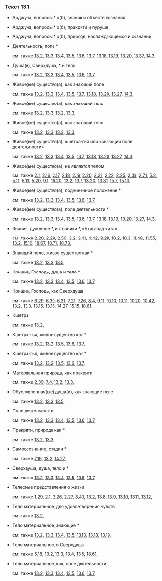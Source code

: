 ### Текст 13.1
	
- Арджуна, вопросы * о(б), знании и объекте познания

	
- Арджуна, вопросы * о(б), пракрити и пуруше

	
- Арджуна, вопросы * о(б), природе, наслаждающемся и сознании

	
- Деятельность, поле *

	см. также  [13.2](../13/1302.md),  [13.3](../13/1303.md),  [13.4](../13/1304.md),  [13.5](../13/1305.md),  [13.6](../13/1306.md),  [13.7](../13/1307.md),  [13.18](../13/1318.md),  [13.19](../13/1319.md),  [13.20](../13/1320.md),  [13.37](../13/1337.md),  [14.3](../14/1403.md), 
	
- Душа(и), Сверхдуша, * и тело

	см. также  [13.2](../13/1302.md),  [13.3](../13/1303.md),  [13.4](../13/1304.md),  [13.5](../13/1305.md),  [13.6](../13/1306.md),  [13.7](../13/1307.md), 
	
- Живое(ые) существо(а), как знающий поле

	см. также  [13.2](../13/1302.md),  [13.3](../13/1303.md),  [13.4](../13/1304.md),  [13.5](../13/1305.md),  [13.7](../13/1307.md),  [13.18](../13/1318.md),  [13.20](../13/1320.md),  [13.27](../13/1327.md),  [14.3](../14/1403.md), 
	
- Живое(ые) существо(а), как знающий тело

	см. также  [13.2](../13/1302.md),  [13.3](../13/1303.md),  [13.2](../13/1302.md),  [13.3](../13/1303.md), 
	
- Живое(ые) существо(а), как знающий тело

	см. также  [13.2](../13/1302.md),  [13.3](../13/1303.md),  [13.2](../13/1302.md),  [13.3](../13/1303.md), 
	
- Живое(ые) существо(а), кшетра-гья или «знающий поле деятельности»

	см. также  [13.2](../13/1302.md),  [13.3](../13/1303.md),  [13.4](../13/1304.md),  [13.5](../13/1305.md),  [13.7](../13/1307.md),  [13.18](../13/1318.md),  [13.20](../13/1320.md),  [13.27](../13/1327.md),  [14.3](../14/1403.md), 
	
- Живое(ые) существо(а), не является телом

	см. также  [2.1](../02/0201.md),  [2.16](../02/0216.md),  [2.17](../02/0217.md),  [2.18](../02/0218.md),  [2.19](../02/0219.md),  [2.20](../02/0220.md),  [2.21](../02/0221.md),  [2.22](../02/0222.md),  [2.25](../02/0225.md),  [2.39](../02/0239.md),  [2.71](../02/0271.md),  [5.2](../05/0502.md),  [5.11](../05/0511.md),  [5.13](../05/0513.md),  [5.20](../05/0520.md),  [9.1](../09/0901.md),  [10.20](../10/1020.md),  [13.2](../13/1302.md),  [13.7](../13/1307.md),  [13.20](../13/1320.md),  [13.31](../13/1331.md),  [15.7](../15/1507.md),  [15.10](../15/1510.md), 
	
- Живое(ые) существо(а), подчиненное положение *

	см. также  [13.2](../13/1302.md),  [13.3](../13/1303.md),  [13.4](../13/1304.md),  [13.5](../13/1305.md),  [13.6](../13/1306.md),  [13.7](../13/1307.md), 
	
- Живое(ые) существо(а), поле деятельности *

	см. также  [13.2](../13/1302.md),  [13.3](../13/1303.md),  [13.4](../13/1304.md),  [13.5](../13/1305.md),  [13.6](../13/1306.md),  [13.7](../13/1307.md),  [13.18](../13/1318.md),  [13.19](../13/1319.md),  [13.20](../13/1320.md),  [13.27](../13/1327.md),  [14.3](../14/1403.md), 
	
- Знание, духовное *, источники *, «Бхагавад-гита»

	см. также  [2.20](../02/0220.md),  [2.29](../02/0229.md),  [2.50](../02/0250.md),  [3.2](../03/0302.md),  [3.41](../03/0341.md),  [4.42](../04/0442.md),  [8.28](../08/0828.md),  [10.2](../10/1002.md),  [10.3](../10/1003.md),  [11.48](../11/1148.md),  [11.55](../11/1155.md),  [13.2](../13/1302.md),  [15.10](../15/1510.md),  [18.67](../18/1867.md),  [18.71](../18/1871.md),  [18.73](../18/1873.md), 
	
- Знающий поле, живое существо как *

	см. также  [13.2](../13/1302.md),  [13.3](../13/1303.md),  [13.5](../13/1305.md), 
	
- Кришна, Господь, душа и тело *

	см. также  [13.2](../13/1302.md),  [13.3](../13/1303.md),  [13.4](../13/1304.md),  [13.5](../13/1305.md),  [13.6](../13/1306.md),  [13.7](../13/1307.md), 
	
- Кришна, Господь, как Сверхдуша

	см. также  [6.29](../06/0629.md),  [6.30](../06/0630.md),  [6.31](../06/0631.md),  [7.21](../07/0721.md),  [7.26](../07/0726.md),  [8.4](../08/0804.md),  [9.11](../09/0911.md),  [10.10](../10/1010.md),  [10.11](../10/1011.md),  [10.20](../10/1020.md),  [10.42](../10/1042.md),  [13.2](../13/1302.md),  [13.3](../13/1303.md),  [13.15](../13/1315.md),  [13.16](../13/1316.md),  [14.27](../14/1427.md),  [15.15](../15/1515.md),  [18.61](../18/1861.md), 
	
- Кшетра

	см. также  [13.2](../13/1302.md), 
	
- Кшетра-гья, живое существо как *

	см. также  [13.2](../13/1302.md),  [13.2](../13/1302.md),  [13.5](../13/1305.md),  [13.6](../13/1306.md),  [13.7](../13/1307.md), 
	
- Кшетра-гья, живое существо как *

	см. также  [13.2](../13/1302.md),  [13.2](../13/1302.md),  [13.5](../13/1305.md),  [13.6](../13/1306.md),  [13.7](../13/1307.md), 
	
- Материальная природа, как пракрити

	см. также  [2.39](../02/0239.md),  [7.4](../07/0704.md),  [13.2](../13/1302.md),  [13.3](../13/1303.md), 
	
- Обусловленная(ые) душа(и), как знающие поле

	см. также  [13.2](../13/1302.md),  [13.3](../13/1303.md),  [13.5](../13/1305.md), 
	
- Поле деятельности

	см. также  [13.2](../13/1302.md),  [13.3](../13/1303.md),  [13.4](../13/1304.md),  [13.5](../13/1305.md),  [13.6](../13/1306.md),  [13.7](../13/1307.md), 
	
- Пракрити, природа как *

	см. также  [13.2](../13/1302.md),  [13.3](../13/1303.md), 
	
- Самоосознание, стадии *

	см. также  [7.19](../07/0719.md),  [13.2](../13/1302.md),  [14.27](../14/1427.md), 
	
- Сверхдуша, душа, тело и *

	см. также  [13.2](../13/1302.md),  [13.3](../13/1303.md),  [13.4](../13/1304.md),  [13.5](../13/1305.md),  [13.6](../13/1306.md),  [13.7](../13/1307.md), 
	
- Телесные представления о жизни

	см. также  [1.29](../01/0129.md),  [2.1](../02/0201.md),  [2.26](../02/0226.md),  [2.27](../02/0227.md),  [3.40](../03/0340.md),  [13.2](../13/1302.md),  [13.8](../13/1308.md),  [13.9](../13/1309.md),  [13.10](../13/1310.md),  [13.11](../13/1311.md),  [13.12](../13/1312.md), 
	
- Тело материальное, для удовлетворения чувств

	см. также  [13.2](../13/1302.md), 
	
- Тело материальное, знающие *

	см. также  [13.2](../13/1302.md),  [13.3](../13/1303.md),  [13.4](../13/1304.md),  [13.5](../13/1305.md),  [13.13](../13/1313.md),  [13.18](../13/1318.md),  [13.19](../13/1319.md), 
	
- Тело материальное, и Сверхдуша

	см. также  [5.18](../05/0518.md),  [13.2](../13/1302.md),  [13.3](../13/1303.md),  [13.4](../13/1304.md),  [13.5](../13/1305.md),  [18.61](../18/1861.md), 
	
- Тело материальное, как, поле деятельности

	см. также  [13.2](../13/1302.md),  [13.3](../13/1303.md),  [13.4](../13/1304.md),  [13.5](../13/1305.md),  [13.6](../13/1306.md),  [13.7](../13/1307.md), 
